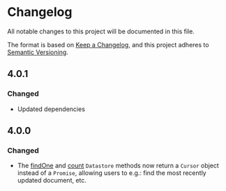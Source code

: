 # Changelog
All notable changes to this project will be documented in this file.

The format is based on [Keep a Changelog](https://keepachangelog.com/en/1.0.0/),
and this project adheres to [Semantic Versioning](https://semver.org/spec/v2.0.0.html).

## 4.0.1
### Changed
- Updated dependencies

## 4.0.0
### Changed
- The [findOne](https://github.com/bajankristof/nedb-promises/blob/master/docs.md#Datastore+findOne) and [count](https://github.com/bajankristof/nedb-promises/blob/master/docs.md#Datastore+count) `Datastore` methods now return a `Cursor` object instead of a `Promise`, allowing users to e.g.: find the most recently updated document, etc.
